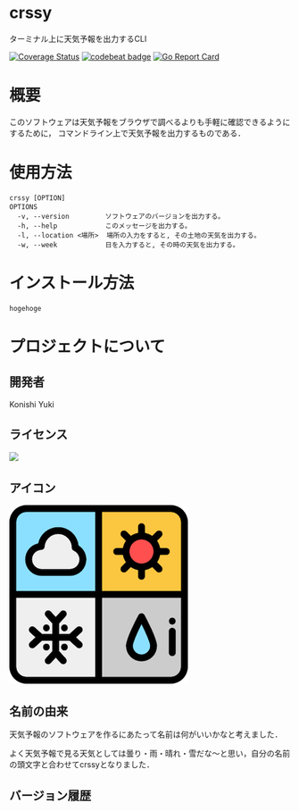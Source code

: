 # crssy
ターミナル上に天気予報を出力するCLI

[![Coverage Status](https://coveralls.io/repos/github/YukiKonishi/crssy/badge.svg?branch=main)](https://coveralls.io/github/YukiKonishi/crssy?branch=main)
[![codebeat badge](https://codebeat.co/badges/e1177bcd-c6fd-4e16-9c94-6db128b394cb)](https://codebeat.co/projects/github-com-yukikonishi-crssy-main)
[![Go Report Card](https://goreportcard.com/badge/github.com/YukiKonishi/crssy)](https://goreportcard.com/report/github.com/YukiKonishi/crssy)

# 概要
このソフトウェアは天気予報をブラウザで調べるよりも手軽に確認できるようにするために，
コマンドライン上で天気予報を出力するものである．

# 使用方法
```
crssy [OPTION]
OPTIONS
  -v, --version         ソフトウェアのバージョンを出力する。
  -h, --help            このメッセージを出力する。
  -l, --location <場所>  場所の入力をすると, その土地の天気を出力する。
  -w, --week            日を入力すると, その時の天気を出力する。
```

# インストール方法
```
hogehoge
```
# プロジェクトについて
## 開発者
Konishi Yuki
## ライセンス
![](https://img.shields.io/github/license/YukiKonishi/crssy)
## アイコン
![](docs/static/weather-news.png)
## 名前の由来
天気予報のソフトウェアを作るにあたって名前は何がいいかなと考えました．

よく天気予報で見る天気としては曇り・雨・晴れ・雪だな〜と思い，自分の名前の頭文字と合わせてcrssyとなりました．
## バージョン履歴
